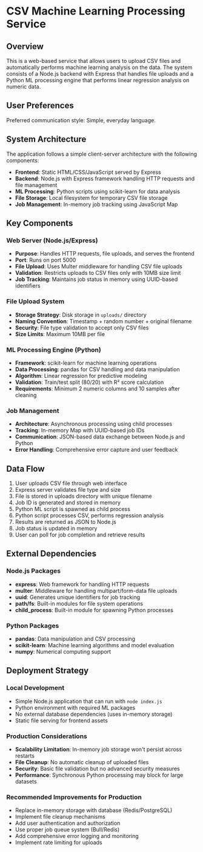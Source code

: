 # CSV Machine Learning Processing Service

## Overview

This is a web-based service that allows users to upload CSV files and automatically performs machine learning analysis on the data. The system consists of a Node.js backend with Express that handles file uploads and a Python ML processing engine that performs linear regression analysis on numeric data.

## User Preferences

Preferred communication style: Simple, everyday language.

## System Architecture

The application follows a simple client-server architecture with the following components:

- **Frontend**: Static HTML/CSS/JavaScript served by Express
- **Backend**: Node.js with Express framework handling HTTP requests and file management
- **ML Processing**: Python scripts using scikit-learn for data analysis
- **File Storage**: Local filesystem for temporary CSV file storage
- **Job Management**: In-memory job tracking using JavaScript Map

## Key Components

### Web Server (Node.js/Express)
- **Purpose**: Handles HTTP requests, file uploads, and serves the frontend
- **Port**: Runs on port 5000
- **File Upload**: Uses Multer middleware for handling CSV file uploads
- **Validation**: Restricts uploads to CSV files only with 10MB size limit
- **Job Tracking**: Maintains job status in memory using UUID-based identifiers

### File Upload System
- **Storage Strategy**: Disk storage in `uploads/` directory
- **Naming Convention**: Timestamp + random number + original filename
- **Security**: File type validation to accept only CSV files
- **Size Limits**: Maximum 10MB per file

### ML Processing Engine (Python)
- **Framework**: scikit-learn for machine learning operations
- **Data Processing**: pandas for CSV handling and data manipulation
- **Algorithm**: Linear regression for predictive modeling
- **Validation**: Train/test split (80/20) with R² score calculation
- **Requirements**: Minimum 2 numeric columns and 10 samples after cleaning

### Job Management
- **Architecture**: Asynchronous processing using child processes
- **Tracking**: In-memory Map with UUID-based job IDs
- **Communication**: JSON-based data exchange between Node.js and Python
- **Error Handling**: Comprehensive error capture and user feedback

## Data Flow

1. User uploads CSV file through web interface
2. Express server validates file type and size
3. File is stored in uploads directory with unique filename
4. Job ID is generated and stored in memory
5. Python ML script is spawned as child process
6. Python script processes CSV, performs regression analysis
7. Results are returned as JSON to Node.js
8. Job status is updated in memory
9. User can poll for job completion and retrieve results

## External Dependencies

### Node.js Packages
- **express**: Web framework for handling HTTP requests
- **multer**: Middleware for handling multipart/form-data file uploads
- **uuid**: Generates unique identifiers for job tracking
- **path/fs**: Built-in modules for file system operations
- **child_process**: Built-in module for spawning Python processes

### Python Packages
- **pandas**: Data manipulation and CSV processing
- **scikit-learn**: Machine learning algorithms and model evaluation
- **numpy**: Numerical computing support

## Deployment Strategy

### Local Development
- Simple Node.js application that can run with `node index.js`
- Python environment with required ML packages
- No external database dependencies (uses in-memory storage)
- Static file serving for frontend assets

### Production Considerations
- **Scalability Limitation**: In-memory job storage won't persist across restarts
- **File Cleanup**: No automatic cleanup of uploaded files
- **Security**: Basic file validation but no advanced security measures
- **Performance**: Synchronous Python processing may block for large datasets

### Recommended Improvements for Production
- Replace in-memory storage with database (Redis/PostgreSQL)
- Implement file cleanup mechanisms
- Add user authentication and authorization
- Use proper job queue system (Bull/Redis)
- Add comprehensive error logging and monitoring
- Implement rate limiting for uploads